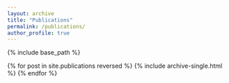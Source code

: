 ```yaml
---
layout: archive
title: "Publications"
permalink: /publications/
author_profile: true
---
```


{% include base_path %}


{% for post in site.publications reversed %}
  {% include archive-single.html %}
{% endfor %}


